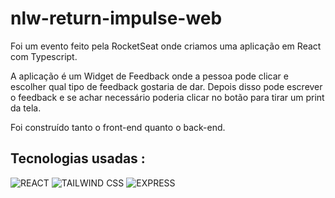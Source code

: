 # nlw-return-impulse-web
Foi um evento feito pela RocketSeat onde criamos uma aplicação em React com Typescript.

A aplicação é um Widget de Feedback onde a pessoa pode clicar e escolher qual tipo de feedback gostaria de dar. Depois disso pode escrever o feedback e se achar necessário poderia clicar no botão para tirar um print da tela.

Foi construído tanto o front-end quanto o back-end.

## Tecnologias usadas :
<img allign="center" alt="REACT" src="https://img.shields.io/badge/React-20232A?style=for-the-badge&logo=react&logoColor=61DAFB">
<img allign="center" alt="TAILWIND CSS" src="https://img.shields.io/badge/Tailwind_CSS-38B2AC?style=for-the-badge&logo=tailwind-css&logoColor=white">
<img allign="center" alt="EXPRESS" src="https://img.shields.io/badge/Express.js-404D59?style=for-the-badge">
